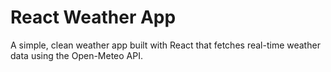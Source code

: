 # React Weather App

A simple, clean weather app built with React that fetches real-time weather data using the Open-Meteo API.

